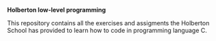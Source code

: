 

**Holberton low-level programming**

This repository contains all the exercises and assigments the Holberton School has provided to learn how to code in programming language C. 
